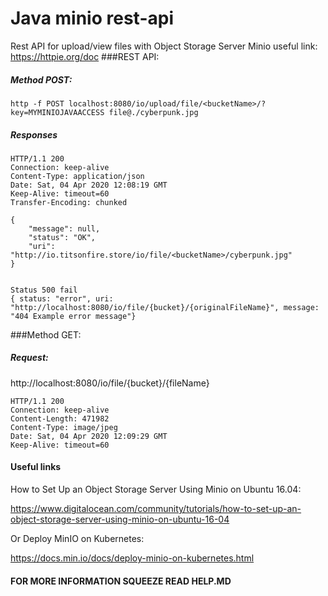 # Java minio rest-api
Rest API for upload/view files with Object Storage Server Minio
useful link: https://httpie.org/doc
###REST API:
##### Method POST:
~~~
http -f POST localhost:8080/io/upload/file/<bucketName>/?key=MYMINIOJAVAACCESS file@./cyberpunk.jpg
~~~
##### Responses
~~~
HTTP/1.1 200 
Connection: keep-alive
Content-Type: application/json
Date: Sat, 04 Apr 2020 12:08:19 GMT
Keep-Alive: timeout=60
Transfer-Encoding: chunked

{
    "message": null,
    "status": "OK",
    "uri": "http://io.titsonfire.store/io/file/<bucketName>/cyberpunk.jpg"
}


Status 500 fail
{ status: "error", uri: "http://localhost:8080/io/file/{bucket}/{originalFileName}", message: "404 Example error message"}
~~~

###Method GET:
##### Request:
http://localhost:8080/io/file/{bucket}/{fileName}
~~~
HTTP/1.1 200 
Connection: keep-alive
Content-Length: 471982
Content-Type: image/jpeg
Date: Sat, 04 Apr 2020 12:09:29 GMT
Keep-Alive: timeout=60

~~~
#### Useful links

How to Set Up an Object Storage Server Using Minio on Ubuntu 16.04:

https://www.digitalocean.com/community/tutorials/how-to-set-up-an-object-storage-server-using-minio-on-ubuntu-16-04

Or Deploy MinIO on Kubernetes:

https://docs.min.io/docs/deploy-minio-on-kubernetes.html

#### FOR MORE INFORMATION SQUEEZE READ HELP.MD